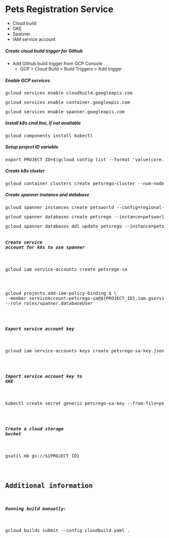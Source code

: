 # Pets Registration Service
- Cloud build
- GKE
- Spanner
- IAM service account

##### Create cloud build trigger for Github
- Add Github build trigger from GCP Console
  - GCP > Cloud Build > Build Triggers > Add trigger

##### Enable GCP services
<pre>gcloud services enable cloudbuild.googleapis.com</pre>
<pre>gcloud services enable container.googleapis.com</pre>
<pre>gcloud services enable spanner.googleapis.com</pre>

##### Install k8s cmd line, if not available
<pre>gcloud components install kubectl</pre>

##### Setup project ID variable
<pre>export PROJECT_ID=$(gcloud config list --format 'value(core.project)')</pre>

##### Create k8s cluster
<pre>gcloud container clusters create petsrego-cluster --num-nodes=3 --zone=us-central1-a</pre>

##### Create spanner instance and database
<pre>gcloud spanner instances create petsworld --config=regional-us-central1 --nodes=1 --description=petsworld</pre>
<pre>gcloud spanner databases create petsrego --instance=petsworld</pre>
<pre>gcloud spanner databases ddl update petsrego --instance=petsworld --ddl="$(<db/petsrego.ddl)"</pre>

##### Create service account for k8s to use spanner
<pre>gcloud iam service-accounts create petsrego-sa</pre>
<pre>gcloud projects add-iam-policy-binding $ \
--member serviceAccount:petsrego-sa@${PROJECT_ID}.iam.gserviceaccount.com \
--role roles/spanner.databaseUser</pre>

##### Export service account key
<pre>gcloud iam service-accounts keys create petsrego-sa-key.json --iam-account petsrego-sa@${PROJECT_ID}.iam.gserviceaccount.com</pre>

##### Import service account key to GKE
<pre>kubectl create secret generic petsrego-sa-key --from-file=petsrego-sa-key.json=petsrego-sa-key.json</pre>

##### Create a cloud storage bucket
<pre>gsutil mb gs://${PROJECT_ID}</pre>

## Additional information

##### Running build manually:
<pre>gcloud builds submit --config cloudbuild.yaml .</pre>
